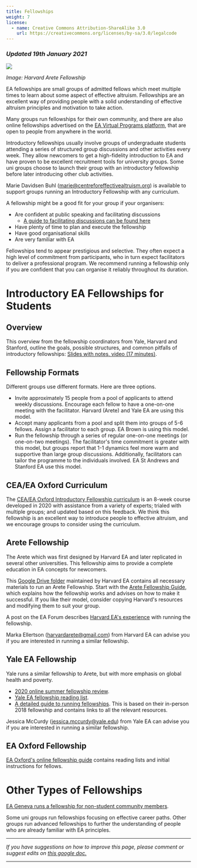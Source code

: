 ```yaml
---
title: Fellowships
weight: 7
license:
  - name: Creative Commons Attribution-ShareAlike 3.0
    url: https://creativecommons.org/licenses/by-sa/3.0/legalcode
---
```

### *Updated 19th January 2021*

<p class="large_image_wrapper">
<img src="/img/arete.png" />
</p>

*Image: Harvard Arete Fellowship*

EA fellowships are small groups of admitted fellows which meet multiple times to learn about some aspect of effective altruism. Fellowships are an excellent way of providing people with a solid understanding of effective altruism principles and motivation to take action.


Many groups run fellowships for their own community, and there are also online fellowships advertised on the <a target="_blank" href="https://www.effectivealtruism.org/virtual-programs/">EA Virtual Programs platform</a>, that are open to people from anywhere in the world.

Introductory fellowships usually involve groups of undergraduate students attending a series of structured group discussions and other activities every week. They allow newcomers to get a high-fidelity introduction to EA and have proven to be excellent recruitment tools for university groups. Some uni groups choose to launch their group with an introductory fellowship before later introducing other club activities.

Marie Davidsen Buhl (<a target="_blank" href="mailto:marie@centreforeffectivealtruism.org">marie@centreforeffectivealtruism.org</a>) is available to support groups running an Introductory Fellowship with any curriculum. 


A fellowship might be a good fit for your group if your organisers:

* Are confident at public speaking and facilitating discussions
   * <a target="_blank" href="https://resources.eahub.org/events/articles/discussion-tips/">A guide to facilitating discussions can be found here</a>  
* Have plenty of time to plan and execute the fellowship
* Have good organisational skills
* Are very familiar with EA

Fellowships tend to appear prestigious and selective. They often expect a high level of commitment from participants, who in turn expect facilitators to deliver a professional program. We recommend running a fellowship only if you are confident that you can organise it reliably throughout its duration.

 

# Introductory EA Fellowships for Students

## Overview

This overview from the fellowship coordinators from Yale, Harvard and Stanford, outline the goals, possible structures, and common pitfalls of introductory fellowships: <a target="_blank" href="https://docs.google.com/presentation/d/11jThtvCdCxV_PnXJ9Q05rX_zeMdV8bODp7TSYpTbmts/edit?usp=sharing">Slides with notes, <a target="_blank" href="https://drive.google.com/file/d/1-NnK5qeNPZ92HuO0fXceHP0yWWl1tb9o/view?usp=sharing">video (17 minutes)</a>.

## Fellowship Formats

Different groups use different formats. Here are three options.

* Invite approximately 15 people from a pool of applicants to attend weekly discussions. Encourage each fellow to have a one-on-one meeting with the facilitator. Harvard (Arete) and Yale EA are using this model.
* Accept many applicants from a pool and split them into groups of 5-6 fellows. Assign a facilitator to each group. EA Brown is using this model. 
* Run the fellowship through a series of regular one-on-one meetings (or one-on-two meetings). The facilitator's time commitment is greater with this model, but groups report that 1-1 dynamics feel more warm and supportive than large group discussions. Additionally, facilitators can tailor the programme to the individuals involved. EA St Andrews and Stanford EA use this model.

## CEA/EA Oxford Curriculum

The <a target="_blank" href="https://airtable.com/shrI91QveKdtE82E1">CEA/EA Oxford Introductory Fellowship curriculum</a> is an 8-week course developed in 2020 with assistance from a variety of experts; trialed with multiple groups; and updated based on this feedback. We think this fellowship is an excellent way to introduce people to effective altruism, and we encourage groups to consider using the curriculum. 


## Arete Fellowship

The Arete which was first designed by Harvard EA and later replicated in several other universities. This fellowship aims to provide a complete education in EA concepts for newcomers.

This <a target="_blank" href="https://drive.google.com/drive/folders/1BSwUdewEI_IIkx2jtHECbN4wkI4P8Afw">Google Drive folder</a> maintained by Harvard EA contains all necessary materials to run an Arete Fellowship. Start with the <a target="_blank" href="https://docs.google.com/document/d/1pW3eE_h5X7ec3_faP_Fw0e8rwk7Q1LVg6Wrq2JaY9ok/edit">Arete Fellowship Guide</a>, which explains how the fellowship works and advises on how to make it successful. If you like their model, consider copying Harvard's resources and modifying them to suit your group.

A post on the EA Forum describes <a target="_blank" href="https://forum.effectivealtruism.org/posts/4GkAtcMohxK2m2bXH/the-arete-fellowship">Harvard EA's experience</a> with running the fellowship.

Marka Ellertson (<a target="_blank" href="mailto:harvardarete@gmail.com ">harvardarete@gmail.com</a>) from Harvard EA can advise you if you are interested in running a similar fellowship.

## Yale EA Fellowship

Yale runs a similar fellowship to Arete, but with more emphasis on global health and poverty.

* <a target="_blank" href="https://forum.effectivealtruism.org/posts/N6cXCLDPKzoGiuDET/yale-ea-virtual-fellowship-retrospective-summer-2020"> 2020 online summer fellowship review</a>.
* <a target="_blank" href="https://docs.google.com/document/d/1raVC-VXqHsOo4ZT54nuec2b-G-0Zh9ca4ji3Yogw5J0/edit?">Yale EA fellowship reading list</a>. 
* <a target="_blank" href="https://forum.effectivealtruism.org/posts/suGcEobbHZZ4Gspeh/a-guide-to-effective-altruism-fellowships"> A detailed guide to running fellowships</a>. This is based on their in-person 2018 fellowship and contains links to all the relevant resources. 

Jessica McCurdy (<a target="_blank" href="mailto:jessica.mccurdy@yale.edu">jessica.mccurdy@yale.edu</a>) from Yale EA can advise you if you are interested in running a similar fellowship.

## EA Oxford Fellowship

<a target="_blank" href="https://docs.google.com/document/d/18RpfP_jf383dUUGUS_f2R__MI8kgwoKO0IQkiD4bFNs/edit">EA Oxford's online fellowship guide</a> contains reading lists and initial instructions for fellows. 


# Other Types of Fellowships

<a target="_blank" href="https://forum.effectivealtruism.org/posts/wv5GN9GuyXKjN7veq/ea-geneva-s-fellowship-a-fellowship-model-for-non-university">EA Geneva runs a fellowship for non-student community members</a>. 

Some uni groups run fellowships focusing on effective career paths. Other groups run advanced fellowships to further the understanding of people who are already familiar with EA principles.

<hr>

*If you have suggestions on how to improve this page, please comment or suggest edits on*
<a target="_blank" href="https://docs.google.com/document/d/1qHh7j1JC70v2ey_dCc0PuwaBv0fQ-CmoahGjJZVySU0/edit#">*this google doc.*</a>

<hr>